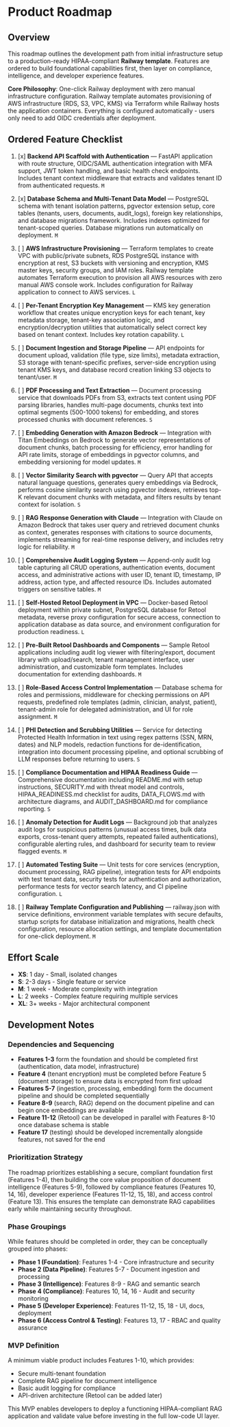 # Product Roadmap

## Overview

This roadmap outlines the development path from initial infrastructure setup to a production-ready HIPAA-compliant **Railway template**. Features are ordered to build foundational capabilities first, then layer on compliance, intelligence, and developer experience features.

**Core Philosophy**: One-click Railway deployment with zero manual infrastructure configuration. Railway template automates provisioning of AWS infrastructure (RDS, S3, VPC, KMS) via Terraform while Railway hosts the application containers. Everything is configured automatically - users only need to add OIDC credentials after deployment.

## Ordered Feature Checklist

1. [x] **Backend API Scaffold with Authentication** — FastAPI application with route structure, OIDC/SAML authentication integration with MFA support, JWT token handling, and basic health check endpoints. Includes tenant context middleware that extracts and validates tenant ID from authenticated requests. `M`

2. [x] **Database Schema and Multi-Tenant Data Model** — PostgreSQL schema with tenant isolation patterns, pgvector extension setup, core tables (tenants, users, documents, audit_logs), foreign key relationships, and database migrations framework. Includes indexes optimized for tenant-scoped queries. Database migrations run automatically on deployment. `M`

3. [ ] **AWS Infrastructure Provisioning** — Terraform templates to create VPC with public/private subnets, RDS PostgreSQL instance with encryption at rest, S3 buckets with versioning and encryption, KMS master keys, security groups, and IAM roles. Railway template automates Terraform execution to provision all AWS resources with zero manual AWS console work. Includes configuration for Railway application to connect to AWS services. `L`

4. [ ] **Per-Tenant Encryption Key Management** — KMS key generation workflow that creates unique encryption keys for each tenant, key metadata storage, tenant-key association logic, and encryption/decryption utilities that automatically select correct key based on tenant context. Includes key rotation capability. `L`

5. [ ] **Document Ingestion and Storage Pipeline** — API endpoints for document upload, validation (file type, size limits), metadata extraction, S3 storage with tenant-specific prefixes, server-side encryption using tenant KMS keys, and database record creation linking S3 objects to tenant/user. `M`

6. [ ] **PDF Processing and Text Extraction** — Document processing service that downloads PDFs from S3, extracts text content using PDF parsing libraries, handles multi-page documents, chunks text into optimal segments (500-1000 tokens) for embedding, and stores processed chunks with document references. `S`

7. [ ] **Embedding Generation with Amazon Bedrock** — Integration with Titan Embeddings on Bedrock to generate vector representations of document chunks, batch processing for efficiency, error handling for API rate limits, storage of embeddings in pgvector columns, and embedding versioning for model updates. `M`

8. [ ] **Vector Similarity Search with pgvector** — Query API that accepts natural language questions, generates query embeddings via Bedrock, performs cosine similarity search using pgvector indexes, retrieves top-K relevant document chunks with metadata, and filters results by tenant context for isolation. `S`

9. [ ] **RAG Response Generation with Claude** — Integration with Claude on Amazon Bedrock that takes user query and retrieved document chunks as context, generates responses with citations to source documents, implements streaming for real-time response delivery, and includes retry logic for reliability. `M`

10. [ ] **Comprehensive Audit Logging System** — Append-only audit log table capturing all CRUD operations, authentication events, document access, and administrative actions with user ID, tenant ID, timestamp, IP address, action type, and affected resource IDs. Includes automated triggers on sensitive tables. `M`

11. [ ] **Self-Hosted Retool Deployment in VPC** — Docker-based Retool deployment within private subnet, PostgreSQL database for Retool metadata, reverse proxy configuration for secure access, connection to application database as data source, and environment configuration for production readiness. `L`

12. [ ] **Pre-Built Retool Dashboards and Components** — Sample Retool applications including audit log viewer with filtering/export, document library with upload/search, tenant management interface, user administration, and customizable form templates. Includes documentation for extending dashboards. `M`

13. [ ] **Role-Based Access Control Implementation** — Database schema for roles and permissions, middleware for checking permissions on API requests, predefined role templates (admin, clinician, analyst, patient), tenant-admin role for delegated administration, and UI for role assignment. `M`

14. [ ] **PHI Detection and Scrubbing Utilities** — Service for detecting Protected Health Information in text using regex patterns (SSN, MRN, dates) and NLP models, redaction functions for de-identification, integration into document processing pipeline, and optional scrubbing of LLM responses before returning to users. `S`

15. [ ] **Compliance Documentation and HIPAA Readiness Guide** — Comprehensive documentation including README.md with setup instructions, SECURITY.md with threat model and controls, HIPAA_READINESS.md checklist for audits, DATA_FLOWS.md with architecture diagrams, and AUDIT_DASHBOARD.md for compliance reporting. `S`

16. [ ] **Anomaly Detection for Audit Logs** — Background job that analyzes audit logs for suspicious patterns (unusual access times, bulk data exports, cross-tenant query attempts, repeated failed authentications), configurable alerting rules, and dashboard for security team to review flagged events. `M`

17. [ ] **Automated Testing Suite** — Unit tests for core services (encryption, document processing, RAG pipeline), integration tests for API endpoints with test tenant data, security tests for authentication and authorization, performance tests for vector search latency, and CI pipeline configuration. `L`

18. [ ] **Railway Template Configuration and Publishing** — railway.json with service definitions, environment variable templates with secure defaults, startup scripts for database initialization and migrations, health check configuration, resource allocation settings, and template documentation for one-click deployment. `M`

## Effort Scale

- **XS**: 1 day - Small, isolated changes
- **S**: 2-3 days - Single feature or service
- **M**: 1 week - Moderate complexity with integration
- **L**: 2 weeks - Complex feature requiring multiple services
- **XL**: 3+ weeks - Major architectural component

## Development Notes

### Dependencies and Sequencing

- **Features 1-3** form the foundation and should be completed first (authentication, data model, infrastructure)
- **Feature 4** (tenant encryption) must be completed before Feature 5 (document storage) to ensure data is encrypted from first upload
- **Features 5-7** (ingestion, processing, embedding) form the document pipeline and should be completed sequentially
- **Feature 8-9** (search, RAG) depend on the document pipeline and can begin once embeddings are available
- **Feature 11-12** (Retool) can be developed in parallel with Features 8-10 once database schema is stable
- **Feature 17** (testing) should be developed incrementally alongside features, not saved for the end

### Prioritization Strategy

The roadmap prioritizes establishing a secure, compliant foundation first (Features 1-4), then building the core value proposition of document intelligence (Features 5-9), followed by compliance features (Features 10, 14, 16), developer experience (Features 11-12, 15, 18), and access control (Feature 13). This ensures the template can demonstrate RAG capabilities early while maintaining security throughout.

### Phase Groupings

While features should be completed in order, they can be conceptually grouped into phases:

- **Phase 1 (Foundation)**: Features 1-4 - Core infrastructure and security
- **Phase 2 (Data Pipeline)**: Features 5-7 - Document ingestion and processing
- **Phase 3 (Intelligence)**: Features 8-9 - RAG and semantic search
- **Phase 4 (Compliance)**: Features 10, 14, 16 - Audit and security monitoring
- **Phase 5 (Developer Experience)**: Features 11-12, 15, 18 - UI, docs, deployment
- **Phase 6 (Access Control & Testing)**: Features 13, 17 - RBAC and quality assurance

### MVP Definition

A minimum viable product includes Features 1-10, which provides:
- Secure multi-tenant foundation
- Complete RAG pipeline for document intelligence
- Basic audit logging for compliance
- API-driven architecture (Retool can be added later)

This MVP enables developers to deploy a functioning HIPAA-compliant RAG application and validate value before investing in the full low-code UI layer.
